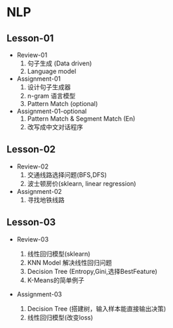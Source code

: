 # NLP

## Lesson-01

- Review-01  
  1. 句子生成 (Data driven)
  2. Language model
- Assignment-01
  1. 设计句子生成器
  2. n-gram 语言模型 
  3. Pattern Match (optional)
- Assignment-01-optional
  1. Pattern Match  & Segment Match (En)
  2. 改写成中文对话程序



## Lesson-02

- Review-02
  1. 交通线路选择问题(BFS,DFS)
  2. 波士顿房价(sklearn, linear regression)
- Assignment-02
  1. 寻找地铁线路



## Lesson-03

- Review-03

  1. 线性回归模型(sklearn)
  2. KNN Model 解决线性回归问题
  3. Decision Tree (Entropy,Gini,选择BestFeature)
  4. K-Means的简单例子

- Assignment-03

  1. Decision Tree (搭建树，输入样本能直接输出决策)
  2. 线性回归模型(改变loss)

  